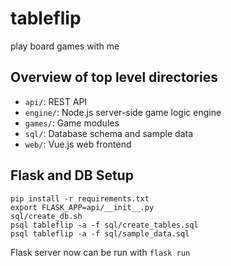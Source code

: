 # tableflip

play board games with me

## Overview of top level directories

- `api/`: REST API
- `engine/`: Node.js server-side game logic engine
- `games/`: Game modules
- `sql/`: Database schema and sample data
- `web/`: Vue.js web frontend

## Flask and DB Setup

```shell
pip install -r requirements.txt
export FLASK_APP=api/__init__.py
sql/create_db.sh
psql tableflip -a -f sql/create_tables.sql
psql tableflip -a -f sql/sample_data.sql
```

Flask server now can be run with `flask run`

